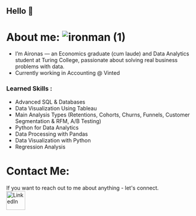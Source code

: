 ## Hello 👋

# About me: ![ironman (1)](https://github.com/user-attachments/assets/c3dd5fae-896a-4209-acd2-7e450ebf301d)
- I’m Aironas — an Economics graduate (cum laude) and Data Analytics student at Turing College, passionate about solving real business problems with data.<br>
- Currently working in Accounting @ Vinted

### Learned Skills :
- Advanced SQL & Databases
- Data Visualization Using Tableau
- Main Analysis Types (Retentions, Cohorts, Churns, Funnels, Customer Segmentation & RFM, A/B Testing)
- Python for Data Analytics
- Data Processing with Pandas
- Data Visualization with Python
- Regression Analysis

# Contact Me: 
If you want to reach out to me about anything - let's connect.
<a href="https://www.linkedin.com/in/aironas-vinickas-b31704167/">
<br>
<img src="https://github.com/user-attachments/assets/66788d65-eff2-47d3-b0dc-4d65f422672c" alt="LinkedIn" width="50" height="50">
</a>



<!--
**AironasVin/AironasVin** is a ✨ _special_ ✨ repository because its `README.md` (this file) appears on your GitHub profile.

Here are some ideas to get you started:

- 🔭 I’m currently working on ...
- 🌱 I’m currently learning ...
- 👯 I’m looking to collaborate on ...
- 🤔 I’m looking for help with ...
- 💬 Ask me about ...
- 📫 How to reach me: ...
- 😄 Pronouns: ...
- ⚡ Fun fact: ...
-->
